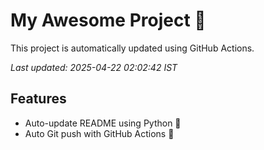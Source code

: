 # My Awesome Project 🚀

This project is automatically updated using GitHub Actions.

_Last updated: 2025-04-22 02:02:42 IST_

## Features
- Auto-update README using Python 🐍
- Auto Git push with GitHub Actions 🤖
